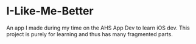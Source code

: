 # I-Like-Me-Better

An app I made during my time on the AHS App Dev to learn iOS dev.
This project is purely for learning and thus has many fragmented parts.
